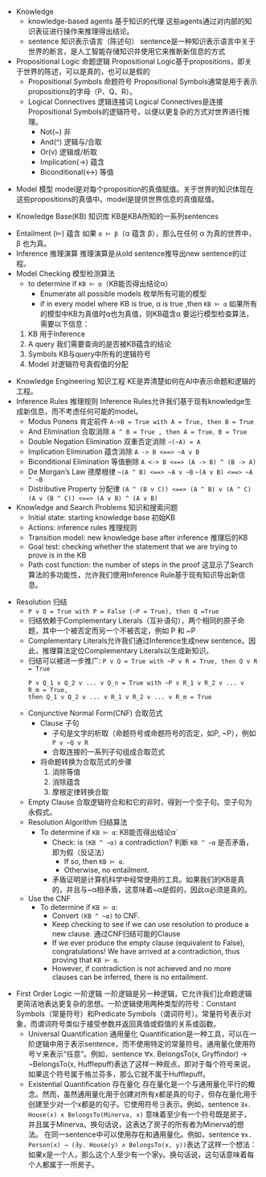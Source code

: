 - Knowledge
	- knowledge-based agents 基于知识的代理 
		这些agents通过对内部的知识表征进行操作来推理得出结论。
	* sentence 知识表示语言（陈述句）
		sentence是一种知识表示语言中关于世界的断言，是人工智能存储知识并使用它来推断新信息的方式
- Propositional Logic 命题逻辑
	Propositional Logic基于propositions，即关于世界的陈述，可以是真的，也可以是假的
	- Propositional Symbols 命题符号
		Propositional Symbols通常是用于表示propositions的字母（P、Q、R）。
	- Logical Connectives 逻辑连接词
		Logical Connectives是连接Propositional Symbols的逻辑符号，以便以更复杂的方式对世界进行推理。
		- Not(~) 非
		- And(^) 逻辑与/合取
		- Or(v) 逻辑或/析取
		- Implication(->) 蕴含
		- Biconditional(<->) 等值
* Model 模型
	model是对每个proposition的真值赋值。关于世界的知识体现在这些propositions的真值中。model是提供世界信息的真值赋值。
- Knowledge Base(KB) 知识库
	KB是KBA所知的一系列sentences
* Entailment (⊨) 蕴含
	如果 `α ⊨ β`（α 蕴含 β），那么在任何 α 为真的世界中，β 也为真。
* Inference 推理演算
	推理演算是从old sentence推导出new sentence的过程。
* Model Checking 模型检测算法
	* to determine if `KB ⊨ α`（KB能否得出结论α）
		* Enumerate all possible models 枚举所有可能的模型
		* if in every model where KB is true, α is true ,then `KB ⊨ α` 如果所有的模型中KB为真值时α也为真值，则KB蕴含α
	要运行模型检查算法，需要以下信息：
	1. KB 用于Inference
	2. A query 我们需要查询的是否被KB蕴含的结论
	3. Symbols KB与query中所有的逻辑符号
	4. Model 对逻辑符号真假值的分配
- Knowledge Engineering 知识工程
	KE是弄清楚如何在AI中表示命题和逻辑的工程。
- Inference Rules 推理规则
	Inference Rules允许我们基于现有knowledge生成新信息，而不考虑任何可能的model。
	* Modus Ponens 肯定前件
		`A->B = True with A = True, then B = True`
	- And Elimination 合取消除
		`A ^ B = True , then A = True、B = True`
	- Double Negation Elimination 双重否定消除
		`~(~A) = A`
	- Implication Elimination 蕴含消除
		`A -> B <==> ~A v B`
	- Biconditional Elimination 等值删除
		`A <-> B <==> (A -> B) ^ (B -> A)`
	* De Morgan’s Law 德摩根律
		`~(A ^ B) <==> ~A v ~B`
		`~(A v B) <==> ~A ^ ~B`
	- Distributive Property 分配律
		`(A ^ (B v C)) <==> (A ^ B) v (A ^ C)`
		`(A v (B ^ C)) <==> (A v B) ^ (A v B)`
 - Knowledge and Search Problems 知识和搜索问题
	- Initial state: starting knowledge base 初始KB
	- Actions: inference rules 推理规则
	- Transition model: new knowledge base after inference 推理后的KB
	- Goal test: checking whether the statement that we are trying to prove is in the KB
	- Path cost function: the number of steps in the proof
	这显示了Search算法的多功能性，允许我们使用Inference Rule基于现有知识导出新信息。
 * Resolution 归结
	* `P v Q = True with P = False (~P = True), then Q =True`
	* 归结依赖于Complementary Literals（互补语句），两个相同的原子命题，其中一个被否定而另一个不被否定，例如 P 和 ~P
	* Complementary Literals允许我们通过Inference生成new sentence。因此，推理算法定位Complementary Literals以生成新知识。
	* 归结可以被进一步推广: `P v Q = True with ~P v R = True, then Q v R = True` 
		```
		P v Q_1 v Q_2 v ... v Q_n = True with ~P v R_1 v R_2 v ... v R_m = True,
		then Q_1 v Q_2 v ... v R_1 v R_2 v ... v R_m = True
		```
	* Conjunctive Normal Form(CNF) 合取范式
		* Clause 子句
			* 子句是文字的析取（命题符号或命题符号的否定，如P, ~P），例如`P v ~Q v R`
			- 合取连接的一系列子句组成合取范式
		- 将命题转换为合取范式的步骤
			1. 消除等值
			2. 消除蕴含
			3. 摩根定律转换合取
	- Empty Clause 
		合取逻辑符合和和它的非时，得到一个空子句。空子句为永假式。
	- Resolution Algorithm 归结算法
		- To determine if `KB ⊨ α`: KB能否得出结论α`
			- Check: is `(KB ^ ~α)` a contradiction? 判断 `KB ^ ~α` 是否矛盾，即为假（反证法）
				-  If so, then `KB ⊨ α`.
				- Otherwise, no entailment.
			- 矛盾证明是计算机科学中经常使用的工具。如果我们的KB是真的，并且与~α相矛盾，这意味着~α是假的，因此α必须是真的。
	- Use the CNF
		- To determine if `KB ⊨ α`:
			- Convert `(KB ^ ~α)` to CNF.
			- Keep checking to see if we can use resolution to produce a new clause. 通过CNF归结可能的Clause
			- If we ever produce the empty clause (equivalent to False), congratulations! We have arrived at a contradiction, thus proving that `KB ⊨ α`.
			- However, if contradiction is not achieved and no more clauses can be inferred, there is no entailment.
- First Order Logic 一阶逻辑
	一阶逻辑是另一种逻辑，它允许我们比命题逻辑更简洁地表达更复杂的思想。一阶逻辑使用两种类型的符号：Constant Symbols（常量符号）和Predicate Symbols（谓词符号）。常量符号表示对象，而谓词符号类似于接受参数并返回真值或假值的关系或函数。
	- Universal Quantification 通用量化
		Quantification是一种工具，可以在一阶逻辑中用于表示sentence，而不使用特定的常量符号。通用量化使用符号∀来表示“任意”。例如，sentence ∀x. BelongsTo(x, Gryffindor) → ¬BelongsTo(x, Hufflepuff)表达了这样一种观点，即对于每个符号来说，如果这个符号属于格兰芬多，那么它就不属于Hufflepuff。
	- Existential Quantification 存在量化
		存在量化是一个与通用量化平行的概念。然而，虽然通用量化用于创建对所有x都是真的句子，但存在量化用于创建至少对一个x都是的句子。它使用符号∃表示。例如，sentence ``∃x. House(x) ∧ BelongsTo(Minerva, x)`` 意味着至少有一个符号既是房子，并且属于Minerva。换句话说，这表达了房子的所有者为Minerva的想法。
	在同一sentence中可以使用存在和通用量化。例如，sentence `∀x. Person(x) → (∃y. House(y) ∧ BelongsTo(x, y))`表达了这样一个想法：如果x是一个人，那么这个人至少有一个家y。换句话说，这句话意味着每个人都属于一所房子。